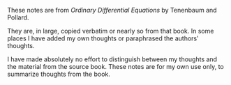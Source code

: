 These notes are from *Ordinary Differential Equations* by Tenenbaum and Pollard.

They are, in large, copied verbatim or nearly so from that book. In some places I have added my own thoughts or paraphrased the authors' thoughts.

I have made absolutely no effort to distinguish between my thoughts and the material from the source book. These notes are for my own use only, to summarize thoughts from the book.
